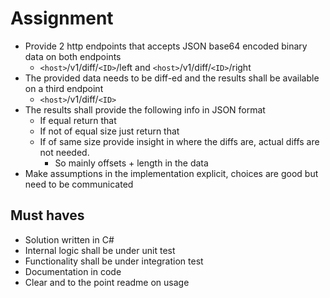 # Assignment

- Provide 2 http endpoints that accepts JSON base64 encoded binary data on both endpoints
  - `<host>`/v1/diff/`<ID>`/left and `<host>`/v1/diff/`<ID>`/right
- The provided data needs to be diff-ed and the results shall be available on a third endpoint
  - `<host>`/v1/diff/`<ID>`
- The results shall provide the following info in JSON format
  - If equal return that
  - If not of equal size just return that
  - If of same size provide insight in where the diffs are, actual diffs are not needed.
    - So mainly offsets + length in the data
- Make assumptions in the implementation explicit, choices are good but need to be communicated

## Must haves

- Solution written in C#
- Internal logic shall be under unit test
- Functionality shall be under integration test
- Documentation in code
- Clear and to the point readme on usage